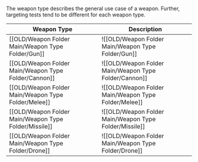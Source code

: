 The weapon type describes the general use case of a weapon. Further, targeting tests tend to be different for each weapon type.

| Weapon Type | Description  |
| ----------- | ------------ |
| [[OLD/Weapon Folder Main/Weapon Type Folder/Gun]]     | ![[OLD/Weapon Folder Main/Weapon Type Folder/Gun]]     |
| [[OLD/Weapon Folder Main/Weapon Type Folder/Cannon]]  | ![[OLD/Weapon Folder Main/Weapon Type Folder/Cannon]]  |
| [[OLD/Weapon Folder Main/Weapon Type Folder/Melee]]   | ![[OLD/Weapon Folder Main/Weapon Type Folder/Melee]]   |
| [[OLD/Weapon Folder Main/Weapon Type Folder/Missile]] | ![[OLD/Weapon Folder Main/Weapon Type Folder/Missile]] |
| [[OLD/Weapon Folder Main/Weapon Type Folder/Drone]]   | ![[OLD/Weapon Folder Main/Weapon Type Folder/Drone]]   |
